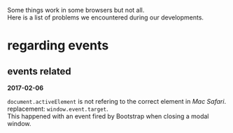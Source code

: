 Some things work in some browsers but not all.  
Here is a list of problems we encountered during our developments.

# regarding events

## events related

**2017-02-06**

`document.activeElement` is not refering to the correct element in *Mac Safari*.  
replacement: `window.event.target`.  
This happened with an event fired by Bootstrap when closing a modal window.
